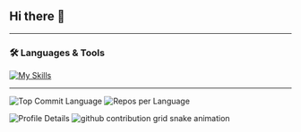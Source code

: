 ## Hi there 👋

<!--
**n-github/n-github** is a ✨ _special_ ✨ repository because its `README.md` (this file) appears on your GitHub profile.

Here are some ideas to get you started:

- 🔭 I’m currently working on ...
- 🌱 I’m currently learning ...
- 👯 I’m looking to collaborate on ...
- 🤔 I’m looking for help with ...
- 💬 Ask me about ...
- 📫 How to reach me: ...
- 😄 Pronouns: ...
- ⚡ Fun fact: ...
-->

---

### 🛠️ Languages & Tools

[![My Skills](https://skillicons.dev/icons?i=js,ts,php,python,vue,nuxtjs,react,nextjs,laravel,flask,,mysql,firebase,aws,docker,git,githubactions)](https://skillicons.dev)

---

<!-- GitHub スタッツ -->
<!-- GitHub 最終コミット言語 -->

<img src="http://github-profile-summary-cards.vercel.app/api/cards/repos-per-language?username=n-github&theme=dracula" alt="Top Commit Language" /> <img src="http://github-profile-summary-cards.vercel.app/api/cards/most-commit-language?username=n-github&theme=dracula" alt="Repos per Language" />

<!-- プロフィール詳細カード -->
<img src="https://github-profile-summary-cards.vercel.app/api/cards/profile-details?username=n-github&theme=dracula" alt="Profile Details" />

<picture>
  <source media="(prefers-color-scheme: dark)" srcset="https://raw.githubusercontent.com/n-github/n-github/main/img/snake-dark.svg">
  <source media="(prefers-color-scheme: light)" srcset="https://raw.githubusercontent.com/n-github/n-github/main/img/snake.svg">
  <img alt="github contribution grid snake animation" src="https://raw.githubusercontent.com/n-github/n-github/main/img/snake.svg">
</picture>
